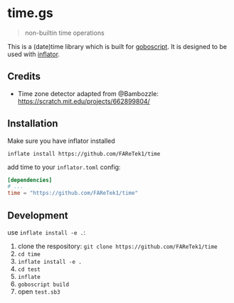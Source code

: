 # time.gs

> non-builtin time operations

This is a (date)time library which is built for [goboscript](https://github.com/aspizu/goboscript).
It is designed to be used with [inflator](https://github.com/faretek1/inflator).

## Credits

- Time zone detector adapted from @Bambozzle: https://scratch.mit.edu/projects/662899804/

## Installation

Make sure you have inflator installed

`inflate install https://github.com/FAReTek1/time`

add time to your `inflator.toml` config:
```toml
[dependencies]
# ...
time = "https://github.com/FAReTek1/time"
```

## Development

use `inflate install -e .`:

1. clone the respository: `git clone https://github.com/FAReTek1/time`
2. `cd time`
3. `inflate install -e .`
4. `cd test`
5. `inflate`
6. `goboscript build`
7. open `test.sb3`
